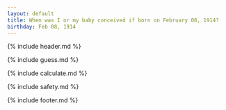 ```yaml
---
layout: default
title: When was I or my baby conceived if born on February 08, 1914?
birthday: Feb 08, 1914
---
```


{% include header.md %}

{% include guess.md %}

{% include calculate.md %}

{% include safety.md %}

{% include footer.md %}



